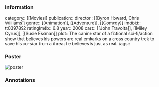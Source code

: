 ### Information
category:: [[Movies]]
publication:: 
director:: [[Byron Howard, Chris Williams]]
genre:: [[Animation]], [[Adventure]], [[Comedy]]
imdbId:: tt0397892
ratingImdb:: 6.8
year:: 2008
cast:: [[John Travolta]], [[Miley Cyrus]], [[Susie Essman]]
plot:: The canine star of a fictional sci-fi/action show that believes his powers are real embarks on a cross country trek to save his co-star from a threat he believes is just as real.
tags::


### Poster
![poster](https://m.media-amazon.com/images/M/MV5BNDQyNDE5NjQ1N15BMl5BanBnXkFtZTcwMDExMTAwMg@@._V1_SX300.jpg)


### Annotations
